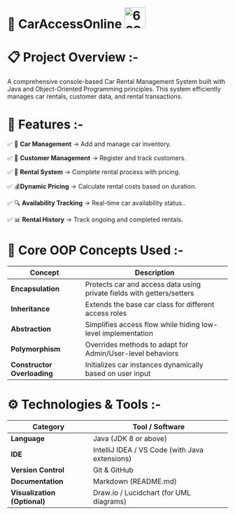 # 🚗 CarAccessOnline <img width="48" height="48" alt="6296191" src="https://github.com/user-attachments/assets/aade5af3-fb10-43ee-a3e2-c975b14b3fb1" />

# 📋 Project Overview :-

A comprehensive console-based Car Rental Management System built with Java and Object-Oriented Programming principles. This system efficiently manages car rentals, customer data, and rental transactions.

# 🚀 Features :-

✅ 🏢 **Car Management** -> Add and manage car inventory.

✅ 👥 **Customer Management** -> Register and track customers.

✅ 📅 **Rental System** -> Complete rental process with pricing.

✅ 💰**Dynamic Pricing** -> Calculate rental costs based on duration.

✅ 🔍 **Availability Tracking** -> Real-time car availability status..

✅ 📊 **Rental History** -> Track ongoing and completed rentals.

# 🧠 Core OOP Concepts Used :-

| Concept | Description |
|----------|--------------|
| **Encapsulation** | Protects car and access data using private fields with getters/setters |
| **Inheritance** | Extends the base car class for different access roles |
| **Abstraction** | Simplifies access flow while hiding low-level implementation |
| **Polymorphism** | Overrides methods to adapt for Admin/User-level behaviors |
| **Constructor Overloading** | Initializes car instances dynamically based on user input |

# ⚙️ Technologies & Tools :-

| Category | Tool / Software |
|-----------|----------------|
| **Language** | Java (JDK 8 or above) |
| **IDE** | IntelliJ IDEA / VS Code (with Java extensions) |
| **Version Control** | Git & GitHub |
| **Documentation** | Markdown (README.md) |
| **Visualization (Optional)** | Draw.io / Lucidchart (for UML diagrams) |


